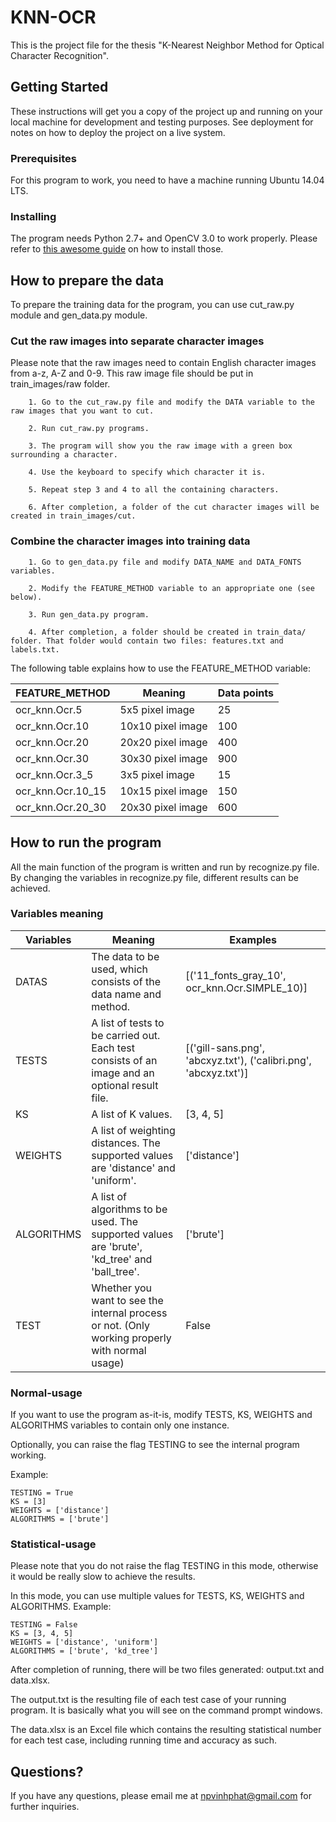 # KNN-OCR

This is the project file for the thesis "K-Nearest Neighbor Method for Optical Character Recognition".

## Getting Started

These instructions will get you a copy of the project up and running on your local machine for development and testing purposes. See deployment for notes on how to deploy the project on a live system.

### Prerequisites

For this program to work, you need to have a machine running Ubuntu 14.04 LTS.

### Installing

The program needs Python 2.7+ and OpenCV 3.0 to work properly. Please refer to [this awesome guide](http://www.pyimagesearch.com/2015/06/22/install-opencv-3-0-and-python-2-7-on-ubuntu/) on how to install those.

## How to prepare the data

To prepare the training data for the program, you can use cut_raw.py module and gen_data.py module.

### Cut the raw images into separate character images

Please note that the raw images need to contain English character images from a-z, A-Z and 0-9. This raw image file should be put in train_images/raw folder.

```
    1. Go to the cut_raw.py file and modify the DATA variable to the raw images that you want to cut.

    2. Run cut_raw.py programs.

    3. The program will show you the raw image with a green box surrounding a character.

    4. Use the keyboard to specify which character it is.

    5. Repeat step 3 and 4 to all the containing characters.

    6. After completion, a folder of the cut character images will be created in train_images/cut.
```


### Combine the character images into training data

```
    1. Go to gen_data.py file and modify DATA_NAME and DATA_FONTS variables.

    2. Modify the FEATURE_METHOD variable to an appropriate one (see below).

    3. Run gen_data.py program.

    4. After completion, a folder should be created in train_data/ folder. That folder would contain two files: features.txt and labels.txt.
```

The following table explains how to use the FEATURE_METHOD variable:

|FEATURE_METHOD|      Meaning      | Data points |
|--------------|-------------------|-------------|
| ocr_knn.Ocr.5 | 5x5 pixel image|25|
| ocr_knn.Ocr.10 |  10x10 pixel image|100|
| ocr_knn.Ocr.20 |20x20 pixel image|400|
| ocr_knn.Ocr.30 |  30x30 pixel image |900|
| ocr_knn.Ocr.3_5 | 3x5 pixel image |15|
| ocr_knn.Ocr.10_15|  10x15 pixel image |150|
| ocr_knn.Ocr.20_30 | 20x30 pixel image |600|

## How to run the program

All the main function of the program is written and run by recognize.py file. By changing the variables in recognize.py file, different results can be achieved.

### Variables meaning

|Variables|      Meaning      | Examples|
|--------------|-------------------|-------------|
| DATAS | The data to be used, which consists  of the data name and method.|[('11_fonts_gray_10', ocr_knn.Ocr.SIMPLE_10)]|
| TESTS |  A list of tests to be carried out. Each test consists of an image and an optional result file.|[('gill-sans.png', 'abcxyz.txt'), ('calibri.png', 'abcxyz.txt')]|
| KS |A list of K values.|[3, 4, 5]|
| WEIGHTS |A list of weighting distances. The supported values are 'distance' and 'uniform'.|['distance']|
|ALGORITHMS | A list of algorithms to be used. The supported values are 'brute', 'kd_tree' and 'ball_tree'. |['brute']|
|TEST|Whether you want to see the internal process or not. (Only working properly with normal usage)|False|

### Normal-usage

If you want to use the program as-it-is, modify TESTS, KS, WEIGHTS and ALGORITHMS variables to contain only one instance.

Optionally, you can raise the flag TESTING to see the internal program working.

Example:

```
TESTING = True
KS = [3]
WEIGHTS = ['distance']
ALGORITHMS = ['brute']
```

### Statistical-usage

Please note that you do not raise the flag TESTING in this mode, otherwise it would be really slow to achieve the results.

In this mode, you can use multiple values for TESTS, KS, WEIGHTS and ALGORITHMS. Example:

```
TESTING = False
KS = [3, 4, 5]
WEIGHTS = ['distance', 'uniform']
ALGORITHMS = ['brute', 'kd_tree']
```

After completion of running, there will be two files generated: output.txt and data.xlsx.

The output.txt is the resulting file of each test case of your running program. It is basically what you will see on the command prompt windows.

The data.xlsx is an Excel file which contains the resulting statistical number for each test case, including running time and accuracy as such.

## Questions?

If you have any questions, please email me at npvinhphat@gmail.com for further inquiries.